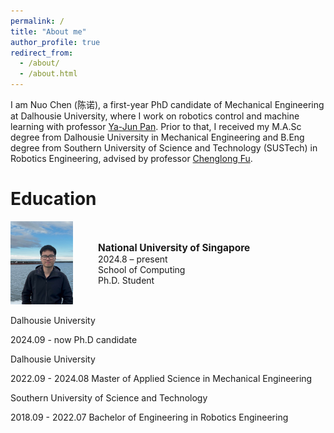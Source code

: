 ```yaml
---
permalink: /
title: "About me"
author_profile: true
redirect_from: 
  - /about/
  - /about.html
---
```


I am Nuo Chen (陈诺), a first-year PhD candidate of Mechanical Engineering at Dalhousie University, where I work on robotics control and machine learning with professor [Ya-Jun Pan](http://acm.me.dal.ca/). Prior to that, I received my M.A.Sc degree from Dalhousie University in Mechanical Engineering and B.Eng degree from Southern University of Science and Technology (SUSTech) in Robotics Engineering, advised by professor [Chenglong Fu](https://www.sustech.edu.cn/en/faculties/fuchenglong.html).

# Education
<div style="width:100%; max-width:700px; display:table;">
  <div style="display:table-cell; vertical-align:middle; width:120px;">
    <img src="/images/me.jpg" alt="NUS Logo" style="max-width:100px;">
  </div>
  <div style="display:table-cell; vertical-align:middle; padding-left:20px;">
    <div style="font-weight: bold; font-size: 1.1em;">National University of Singapore</div>
    <div>2024.8 – present</div>
    <div>School of Computing</div>
    <div>Ph.D. Student</div>
  </div>
</div>



Dalhousie University

2024.09 - now
Ph.D candidate

Dalhousie University

2022.09 - 2024.08
Master of Applied Science in Mechanical Engineering

Southern University of Science and Technology

2018.09 - 2022.07
Bachelor of Engineering in Robotics Engineering

